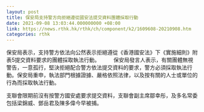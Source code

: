 ```yaml
---
layout: post
title: 保安局支持警方向拒絕遵從國安法提交資料團體採取行動
date: 2021-09-08 13:03:44.000000000 +08:00
link: https://news.rthk.hk/rthk/ch/component/k2/1609608-20210908.htm
categories: rthk
---
```


保安局表示，支持警方依法向公然表示拒絕遵從《香港國安法》下《實施細則》附表5提交資料要求的團體採取執法行動。
　　 
保安局發言人表示，有關團體無視警告，一意孤行，堅決拒絕配合警方依法提交資料的要求，警方必須採取執法行動。保安局重申，執法部門根據證據、嚴格依照法律，以及按有關的人士或單位的行為而採取執法行動。

支聯會限期前沒有按警方國安處要求提交資料，支聯會副主席鄒幸彤，及多名常委包括梁錦威、鄧岳君及陳多偉今早被捕。
